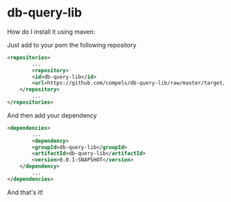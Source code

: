 # db-query-lib

How do I install it using maven:

Just add to your pom the following repository

```xml
<repositories>
        ...
        <repository>
		<id>db-query-lib</id>
		<url>https://github.com/compels/db-query-lib/raw/master/target/mvn-repo</url>
	</repository>
        ...
</repositories>
```

And then add your dependency

```xml
<dependencies>
        ...
        <dependency>
		<groupId>db-query-lib</groupId>
		<artifactId>db-query-lib</artifactId>
		<version>0.0.1-SNAPSHOT</version>
	</dependency>
        ...
</dependencies>
```

And that's it!
